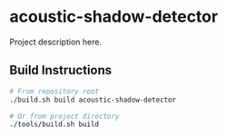 # acoustic-shadow-detector

Project description here.

## Build Instructions

```bash
# From repository root
./build.sh build acoustic-shadow-detector

# Or from project directory
./tools/build.sh build
```
